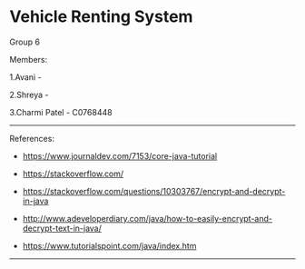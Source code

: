 Vehicle Renting System
=======

Group 6

Members:

1.Avani  -

2.Shreya -

3.Charmi Patel - C0768448

-----------

References:

* https://www.journaldev.com/7153/core-java-tutorial

* https://stackoverflow.com/

* https://stackoverflow.com/questions/10303767/encrypt-and-decrypt-in-java

* http://www.adeveloperdiary.com/java/how-to-easily-encrypt-and-decrypt-text-in-java/

* https://www.tutorialspoint.com/java/index.htm


---

